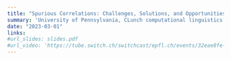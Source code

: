 ```yaml
---
title: "Spurious Correlations: Challenges, Solutions, and Opportunities"
summary: 'University of Pennsylvania, CLunch computational linguistics seminar'
date: "2023-03-01"
links:
#url_slides: slides.pdf
#url_video: 'https://tube.switch.ch/switchcast/epfl.ch/events/32eae8fe-23b6-4e9e-8876-e691344d557b'
---
```

